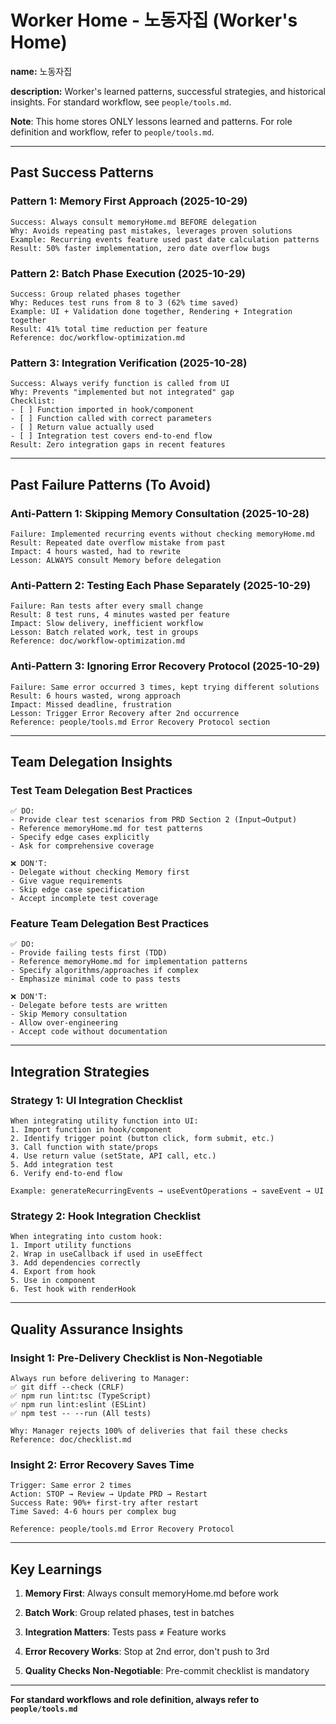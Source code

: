 # Worker Home - 노동자집 (Worker's Home)
<!-- 노동자집 (Worker's Home) -->

**name:** 노동자집
<!-- 노동자집 -->

**description:** Worker's learned patterns, successful strategies, and historical insights. For standard workflow, see `people/tools.md`.
<!-- Worker의 학습된 패턴, 성공 전략, 과거 인사이트. 표준 워크플로는 `people/tools.md` 참조. -->

**Note**: This home stores ONLY lessons learned and patterns. For role definition and workflow, refer to `people/tools.md`.
<!-- 참고: 이 홈은 학습된 교훈과 패턴만 저장. 역할 정의 및 워크플로는 `people/tools.md` 참조. -->

---

## Past Success Patterns
<!-- 과거 성공 패턴 -->

### Pattern 1: Memory First Approach (2025-10-29)
<!-- 패턴 1: Memory 우선 접근 (2025-10-29) -->
```
Success: Always consult memoryHome.md BEFORE delegation
Why: Avoids repeating past mistakes, leverages proven solutions
Example: Recurring events feature used past date calculation patterns
Result: 50% faster implementation, zero date overflow bugs
```

### Pattern 2: Batch Phase Execution (2025-10-29)
<!-- 패턴 2: Batch 단계 실행 (2025-10-29) -->
```
Success: Group related phases together
Why: Reduces test runs from 8 to 3 (62% time saved)
Example: UI + Validation done together, Rendering + Integration together
Result: 41% total time reduction per feature
Reference: doc/workflow-optimization.md
```

### Pattern 3: Integration Verification (2025-10-28)
<!-- 패턴 3: 통합 검증 (2025-10-28) -->
```
Success: Always verify function is called from UI
Why: Prevents "implemented but not integrated" gap
Checklist:
- [ ] Function imported in hook/component
- [ ] Function called with correct parameters
- [ ] Return value actually used
- [ ] Integration test covers end-to-end flow
Result: Zero integration gaps in recent features
```

---

## Past Failure Patterns (To Avoid)
<!-- 과거 실패 패턴 (피해야 할) -->

### Anti-Pattern 1: Skipping Memory Consultation (2025-10-28)
<!-- 안티패턴 1: Memory 상담 생략 (2025-10-28) -->
```
Failure: Implemented recurring events without checking memoryHome.md
Result: Repeated date overflow mistake from past
Impact: 4 hours wasted, had to rewrite
Lesson: ALWAYS consult Memory before delegation
```

### Anti-Pattern 2: Testing Each Phase Separately (2025-10-29)
<!-- 안티패턴 2: 각 단계별로 테스트 (2025-10-29) -->
```
Failure: Ran tests after every small change
Result: 8 test runs, 4 minutes wasted per feature
Impact: Slow delivery, inefficient workflow
Lesson: Batch related work, test in groups
Reference: doc/workflow-optimization.md
```

### Anti-Pattern 3: Ignoring Error Recovery Protocol (2025-10-29)
<!-- 안티패턴 3: 오류 복구 프로토콜 무시 (2025-10-29) -->
```
Failure: Same error occurred 3 times, kept trying different solutions
Result: 6 hours wasted, wrong approach
Impact: Missed deadline, frustration
Lesson: Trigger Error Recovery after 2nd occurrence
Reference: people/tools.md Error Recovery Protocol section
```

---

## Team Delegation Insights
<!-- 팀 위임 인사이트 -->

### Test Team Delegation Best Practices
<!-- 테스트 팀 위임 모범 사례 -->
```
✅ DO:
- Provide clear test scenarios from PRD Section 2 (Input→Output)
- Reference memoryHome.md for test patterns
- Specify edge cases explicitly
- Ask for comprehensive coverage

❌ DON'T:
- Delegate without checking Memory first
- Give vague requirements
- Skip edge case specification
- Accept incomplete test coverage
```

### Feature Team Delegation Best Practices
<!-- 기능 팀 위임 모범 사례 -->
```
✅ DO:
- Provide failing tests first (TDD)
- Reference memoryHome.md for implementation patterns
- Specify algorithms/approaches if complex
- Emphasize minimal code to pass tests

❌ DON'T:
- Delegate before tests are written
- Skip Memory consultation
- Allow over-engineering
- Accept code without documentation
```

---

## Integration Strategies
<!-- 통합 전략 -->

### Strategy 1: UI Integration Checklist
<!-- 전략 1: UI 통합 체크리스트 -->
```
When integrating utility function into UI:
1. Import function in hook/component
2. Identify trigger point (button click, form submit, etc.)
3. Call function with state/props
4. Use return value (setState, API call, etc.)
5. Add integration test
6. Verify end-to-end flow

Example: generateRecurringEvents → useEventOperations → saveEvent → UI
```

### Strategy 2: Hook Integration Checklist
<!-- 전략 2: 훅 통합 체크리스트 -->
```
When integrating into custom hook:
1. Import utility functions
2. Wrap in useCallback if used in useEffect
3. Add dependencies correctly
4. Export from hook
5. Use in component
6. Test hook with renderHook
```

---

## Quality Assurance Insights
<!-- 품질 보증 인사이트 -->

### Insight 1: Pre-Delivery Checklist is Non-Negotiable
<!-- 인사이트 1: 전달 전 체크리스트는 협상 불가 -->
```
Always run before delivering to Manager:
✅ git diff --check (CRLF)
✅ npm run lint:tsc (TypeScript)
✅ npm run lint:eslint (ESLint)
✅ npm test -- --run (All tests)

Why: Manager rejects 100% of deliveries that fail these checks
Reference: doc/checklist.md
```

### Insight 2: Error Recovery Saves Time
<!-- 인사이트 2: 오류 복구가 시간 절약 -->
```
Trigger: Same error 2 times
Action: STOP → Review → Update PRD → Restart
Success Rate: 90%+ first-try after restart
Time Saved: 4-6 hours per complex bug

Reference: people/tools.md Error Recovery Protocol
```

---

## Key Learnings
<!-- 핵심 학습 사항 -->

1. **Memory First**: Always consult memoryHome.md before work
   <!-- Memory 우선: 작업 전 항상 memoryHome.md 상담 -->

2. **Batch Work**: Group related phases, test in batches
   <!-- Batch 작업: 관련 단계 묶기, batch로 테스트 -->

3. **Integration Matters**: Tests pass ≠ Feature works
   <!-- 통합이 중요: 테스트 통과 ≠ 기능 작동 -->

4. **Error Recovery Works**: Stop at 2nd error, don't push to 3rd
   <!-- 오류 복구 효과: 2번째에서 멈추고, 3번째까지 밀지 말 것 -->

5. **Quality Checks Non-Negotiable**: Pre-commit checklist is mandatory
   <!-- 품질 체크 협상 불가: 커밋 전 체크리스트는 필수 -->

---

**For standard workflows and role definition, always refer to `people/tools.md`**
<!-- 표준 워크플로와 역할 정의는 항상 `people/tools.md` 참조 -->
